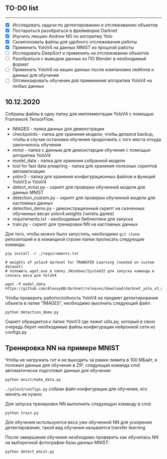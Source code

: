 ## TO-DO list
--------------------
- [X] Исследовать задачи по детектированию и отслеживанию объектов
- [X] Постараться разобраться в фреймворке Darknet
- [X] Изучить лекцию Andrew NG по алгоритму Yolo
- [X] Скомпоновать файлы для удобного отслеживания работы
- [X] Применить YoloV4 на данных MNIST из прошлой работы
- [ ] Исследовать DeepSort и применить на отслеживании объектов
- [ ] Разобраться с выводом данных из ПО Blender в необходимый формат
- [ ] Применить YoloV4 на наших данных после компановки лейблов и данных для обучения
- [ ] Оптимизировать обучение для применения алгоритма YoloV4 на любых данных

## 10.12.2020

Собраны файлы в одну папку для имплементации YoloV4 с помощью Framework TensorFlow.

- IMAGES - папка данных для демонстрации
- checkpoints - папка для хранения модели, чтобы делался backup, чтобы в случае остановки обучения продолжить с того места откуда закончилось обучение
- mnist - папка с данным для демонстарции обучения с помощью алгоритма YoloV4
- model_data - папка для хранения собранной модели 
- tool for fast data preapring - папка для хранения полезных скриптов автоматизации
- yolov3 - папка для хранения конфигурационных файлов и функций YoloV3 и YoloV4
- detect_mnist.py - скрипт для проверки обученной модели для данных MNIST
- detection_custom.py - скрипт для проверки обученной модели для кастомных данных
- detection_demo.py - демонстрационный скрипт на скаченных обученных весах yolov4.weights (читать далее)
- requirements.txt - необходимые библиотеки для запуска
- train.py - скрипт для тренировки NN на кастомных данных

Для того, чтобы можно было запустить, необходимо `git clone` репозиторий и  в командной строке папки прописать следующие команды:
```
pip install -r ./requirements.txt

# weights of yolov4 darknet for TRANSFER Learning (needed on custom dataset)
# положить wget.exe в папку /Windows/System32 для запуска команды и скачать веса для YoloV4

wget -P model_data https://github.com/AlexeyAB/darknet/releases/download/darknet_yolo_v3_optimal/yolov4.weights

```

Чтобы проверить работоспобность YoloV4 на предмет детектирования объекта в папке "IMAGES", необходимо выолнить следующий файл:
```
python detection_demo.py
```

Скрипт обращается к папке YoloV3 где лежит utils.py, который в свою очередь берет необходимые файлы конфигурации нейронной сети из configs.py

## Тренировка NN на примере MNIST

Чтобы не нагружать гит и не выходить за рамки лимита в 100 МБайт, я положил данные для обучения в ZIP, следующая команда cmd автоматически подготовит данные для обучения:
```
python mnist/make_data.py
```
`./yolov3/configs.py` собран файл конфигурации для обучения, его менять не нужно

Для запуска тренировки NN выполнить следующую команду в cmd:
```
python train.py
```

Для обучения используются веса уже обученной NN для ускорения детектирования, такой вид обучения называется transfer learning

После завершения обучения необходимо проверить как обучилась NN на выборочной фотографии базы данных MNIST:
```
python detect_mnist.py
```
